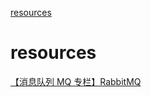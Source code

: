 [resources](#resources)

# resources

[【消息队列 MQ 专栏】RabbitMQ](https://mp.weixin.qq.com/s/F2XTL9QFO0P4zNDExMx6Cg)<br>
